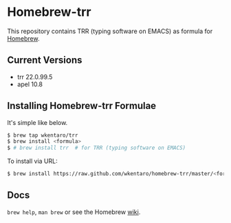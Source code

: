 Homebrew-trr
===========

This repository contains TRR (typing software on EMACS) as formula for
[Homebrew](https://github.com/Homebrew/homebrew).

Current Versions
---
* trr 22.0.99.5
* apel 10.8

Installing Homebrew-trr Formulae
---
It's simple like below.
```bash
$ brew tap wkentaro/trr
$ brew install <formula>
$ # brew install trr  # for TRR (typing software on EMACS)
```

To install via URL:
```bash
$ brew install https://raw.github.com/wkentaro/homebrew-trr/master/<formula>.rb
```


Docs
---
`brew help`, `man brew` or see the Homebrew [wiki](http://wiki.github.com/mxcl/homebrew).
